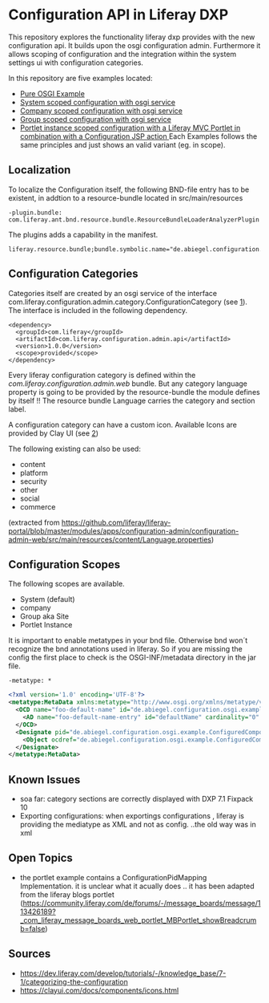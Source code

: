 # Configuration API in Liferay DXP
This repository explores the functionality liferay dxp provides with the new configuration api. It builds upon the osgi configuration admin. Furthermore it allows scoping of configuration and the integration within the system settings ui with configuration categories.

In this repository are five examples located:
* [Pure OSGI Example](/osgi-core-annotation/README.md)
* [System scoped configuration with osgi service](/liferay-scoped-system/README.md)
* [Company scoped configuration with osgi service](/liferay-scoped-company/README.md)
* [Group scoped configuration with osgi service](/liferay-scoped-group/README.md)
* [Portlet instance scoped configuration with a Liferay MVC Portlet in combination with a Configuration JSP action ](/liferay-scoped-portlet-instance/README.md)
Each Examples follows the same principles and just shows an valid variant (eg. in scope).

## Localization 
To localize the  Configuration itself, the following BND-file entry has to be existent, in addtion to a resource-bundle located in src/main/resources

```
-plugin.bundle: com.liferay.ant.bnd.resource.bundle.ResourceBundleLoaderAnalyzerPlugin
```
The plugins adds a capability in the manifest.

```
liferay.resource.bundle;bundle.symbolic.name="de.abiegel.configuration.osgi.example";resource.bundle.base.name="content.Language"
```

## Configuration Categories
Categories itself are created by an osgi service of the interface com.liferay.configuration.admin.category.ConfigurationCategory (see [1]).
The interface is included in the following dependency.

```
<dependency>
  <groupId>com.liferay</groupId>
  <artifactId>com.liferay.configuration.admin.api</artifactId>
  <version>1.0.0</version>
  <scope>provided</scope>
</dependency>
```

Every liferay configuration category is defined within the *com.liferay.configuration.admin.web* bundle. But any category language property is going to be provided by the resource-bundle the module defines by itself !! The resource bundle Language carries the category and section label. 

A configuration category can have a custom icon. Available Icons are provided by Clay UI (see [2])

The following existing can also be used:

* content
* platform
* security
* other
* social
* commerce

(extracted from https://github.com/liferay/liferay-portal/blob/master/modules/apps/configuration-admin/configuration-admin-web/src/main/resources/content/Language.properties)


## Configuration Scopes

The following scopes are available.

* System (default)
* company
* Group aka Site 
* Portlet Instance

It is important to enable metatypes in your bnd file. Otherwise bnd won´t recognize the bnd annotations used in liferay. So if you are missing the config the first place to check is the OSGI-INF/metadata directory in the jar file.

```
-metatype: *
```

```Xml
<?xml version='1.0' encoding='UTF-8'?>
<metatype:MetaData xmlns:metatype="http://www.osgi.org/xmlns/metatype/v1.1.0" localization="content/Language">
  <OCD name="foo-default-name" id="de.abiegel.configuration.osgi.example.ConfiguredComponentConfig" description="foo-default-name-desc">
    <AD name="foo-default-name-entry" id="defaultName" cardinality="0" required="false" default="FOO" type="String" description="foo-default-name-entry-desc"/>
  </OCD>
  <Designate pid="de.abiegel.configuration.osgi.example.ConfiguredComponentConfig">
    <Object ocdref="de.abiegel.configuration.osgi.example.ConfiguredComponentConfig"/>
  </Designate>
</metatype:MetaData>
```

## Known Issues

* soa far: category sections are correctly displayed with DXP 7.1 Fixpack 10  
* Exporting configurations: when exportings configurations , liferay is providing the mediatype as XML and not as config. ..the old way was in xml

## Open Topics
*  the portlet example contains a ConfigurationPidMapping Implementation. it is unclear what it acually does .. it has been adapted from the liferay blogs portlet (https://community.liferay.com/de/forums/-/message_boards/message/113426189?_com_liferay_message_boards_web_portlet_MBPortlet_showBreadcrumb=false)


## Sources

* https://dev.liferay.com/develop/tutorials/-/knowledge_base/7-1/categorizing-the-configuration
* https://clayui.com/docs/components/icons.html

[1]: https://dev.liferay.com/develop/tutorials/-/knowledge_base/7-1/categorizing-the-configuration  "Creating Configuration Categories"

[2]: https://clayui.com/docs/components/icons.html  "Clay UI Icons"

[4]: https://github.com/liferay/liferay-portal/blob/master/modules/apps/configuration-admin/configuration-admin-api/src/main/java/com/liferay/configuration/admin/category/ConfigurationCategory.java  "ConfigurationCategory"





